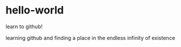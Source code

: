 # hello-world
learn to github!

learning github and finding a place in the endless infinity of existence
